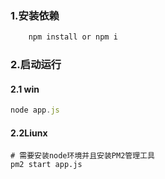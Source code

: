 

### 1.安装依赖

```javascript
	npm install or npm i
```

### 2.启动运行

#### 2.1 win

```javascript
node app.js
```

#### 2.2Liunx

```shell
# 需要安装node环境并且安装PM2管理工具
pm2 start app.js
```

